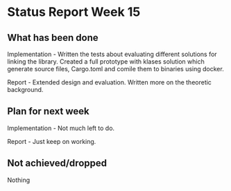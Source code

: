 # Status Report Week 15
## What has been done
Implementation - Written the tests about evaluating different solutions for linking the library. Created a full prototype with klases solution which generate source files, Cargo.toml and comile them to binaries using docker.

Report - Extended design and evaluation. Written more on the theoretic background.

## Plan for next week
Implementation - Not much left to do.

Report - Just keep on working.

## Not achieved/dropped
Nothing
